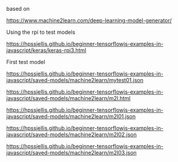 


based on 

https://www.machine2learn.com/deep-learning-model-generator/


Using the rpi to test models

https://hpssjellis.github.io/beginner-tensorflowjs-examples-in-javascript/keras/keras-rpi3.html

First test model




https://hpssjellis.github.io/beginner-tensorflowjs-examples-in-javascript/saved-models/machine2learn/mytest01.json



https://hpssjellis.github.io/beginner-tensorflowjs-examples-in-javascript/saved-models/machine2learn/m2l.html





https://hpssjellis.github.io/beginner-tensorflowjs-examples-in-javascript/saved-models/machine2learn/m2l01.json



https://hpssjellis.github.io/beginner-tensorflowjs-examples-in-javascript/saved-models/machine2learn/m2l02.json




https://hpssjellis.github.io/beginner-tensorflowjs-examples-in-javascript/saved-models/machine2learn/m2l03.json


